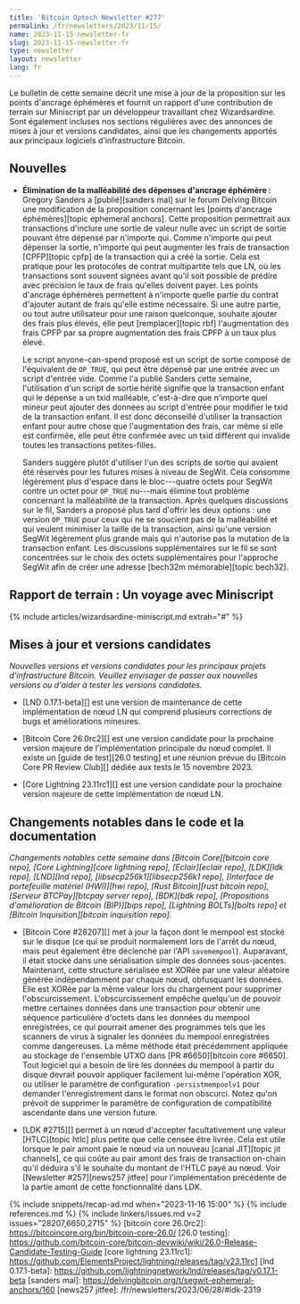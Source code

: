```yaml
---
title: 'Bitcoin Optech Newsletter #277'
permalink: /fr/newsletters/2023/11/15/
name: 2023-11-15-newsletter-fr
slug: 2023-11-15-newsletter-fr
type: newsletter
layout: newsletter
lang: fr
---
```

Le bulletin de cette semaine décrit une mise à jour de la proposition sur les points d'ancrage éphémères et fournit un rapport
d'une contribution de terrain sur Miniscript par un développeur travaillant chez Wizardsardine. Sont également incluses nos sections
régulières avec des annonces de mises à jour et versions candidates, ainsi que les changements apportés aux principaux logiciels
d'infrastructure Bitcoin.

## Nouvelles

- **Élimination de la malléabilité des dépenses d'ancrage éphémère :** Gregory Sanders a [publié][sanders mal] sur le forum Delving
  Bitcoin une modification de la proposition concernant les [points d'ancrage éphémères][topic ephemeral anchors]. Cette proposition
  permettrait aux transactions d'inclure une sortie de valeur nulle avec un script de sortie pouvant être dépensé par n'importe qui.
  Comme n'importe qui peut dépenser la sortie, n'importe qui peut augmenter les frais de transaction [CPFP][topic cpfp] de la transaction
  qui a créé la sortie. Cela est pratique pour les protocoles de contrat multipartite tels que LN, où les transactions sont souvent
  signées avant qu'il soit possible de prédire avec précision le taux de frais qu'elles doivent payer. Les points d'ancrage éphémères
  permettent à n'importe quelle partie du contrat d'ajouter autant de frais qu'elle estime nécessaire. Si une autre partie, ou tout autre
  utilisateur pour une raison quelconque, souhaite ajouter des frais plus élevés, elle peut [remplacer][topic rbf] l'augmentation des
  frais CPFP par sa propre augmentation des frais CPFP à un taux plus élevé.

    Le script anyone-can-spend proposé est un script de sortie composé de l'équivalent
    de `OP_TRUE`, qui peut être dépensé par une entrée avec un script d'entrée vide. Comme l'a publié Sanders cette semaine, l'utilisation
    d'un script de sortie hérité signifie que la transaction enfant qui le dépense a un txid malléable, c'est-à-dire que n'importe quel
    mineur peut ajouter des données au script d'entrée pour modifier le txid de la transaction enfant. Il est donc déconseillé
    d'utiliser la transaction enfant pour autre chose que l'augmentation des frais, car même si elle est confirmée, elle peut être
    confirmée avec un txid différent qui invalide toutes les transactions petites-filles.

    Sanders suggère plutôt d'utiliser l'un des scripts de sortie qui avaient été réservés pour les futures mises à niveau de SegWit.
    Cela consomme légèrement plus d'espace dans le bloc---quatre octets pour SegWit contre un octet pour `OP_TRUE` nu---mais élimine tout
    problème concernant la malléabilité de la transaction. Après quelques discussions sur le fil, Sanders a proposé plus tard
    d'offrir les deux options : une version `OP_TRUE` pour ceux qui ne se soucient pas de la malléabilité et qui veulent minimiser la
    taille de la transaction, ainsi qu'une version SegWit légèrement plus grande mais qui n'autorise pas la mutation de la transaction
    enfant. Les discussions supplémentaires sur le fil se sont concentrées sur le choix des octets supplémentaires pour l'approche SegWit
    afin de créer une adresse [bech32m mémorable][topic bech32].

## Rapport de terrain : Un voyage avec Miniscript

{% include articles/wizardsardine-miniscript.md extrah="#" %}

## Mises à jour et versions candidates

*Nouvelles versions et versions candidates pour les principaux projets
d'infrastructure Bitcoin. Veuillez envisager de passer aux nouvelles
versions ou d'aider à tester les versions candidates.*

- [LND 0.17.1-beta][] est une version de maintenance de cette implémentation de nœud LN qui comprend plusieurs corrections de bugs et
  améliorations mineures.

- [Bitcoin Core 26.0rc2][] est une version candidate pour la prochaine version majeure de l'implémentation principale du nœud complet.
  Il existe un [guide de test][26.0 testing] et une réunion prévue du [Bitcoin Core PR Review Club][] dédiée aux tests le 15 novembre 2023.

- [Core Lightning 23.11rc1][] est une version candidate pour la prochaine version majeure de cette implémentation de nœud LN.

## Changements notables dans le code et la documentation

*Changements notables cette semaine dans [Bitcoin Core][bitcoin core repo], [Core Lightning][core lightning repo], [Eclair][eclair repo],
[LDK][ldk repo], [LND][lnd repo], [libsecp256k1][libsecp256k1 repo], [Interface de portefeuille matériel (HWI)][hwi repo],
[Rust Bitcoin][rust bitcoin repo], [Serveur BTCPay][btcpay server repo], [BDK][bdk repo], [Propositions d'amélioration de Bitcoin
(BIP)][bips repo], [Lightning BOLTs][bolts repo] et [Bitcoin Inquisition][bitcoin inquisition repo].*

- [Bitcoin Core #28207][] met à jour la façon dont le mempool est stocké sur le disque (ce qui se produit normalement lors de l'arrêt du
  nœud, mais peut également être déclenché par l'API `savemempool`). Auparavant, il était stocké dans une sérialisation simple des données
  sous-jacentes. Maintenant, cette structure sérialisée est XORée par une valeur aléatoire générée indépendamment par chaque nœud,
  obfusquant les données. Elle est XORée par la même valeur lors du chargement pour supprimer l'obscurcissement. L'obscurcissement empêche
  quelqu'un de pouvoir mettre certaines données dans une transaction pour obtenir une séquence particulière d'octets dans les données
  du mempool enregistrées, ce qui pourrait amener des programmes tels que les scanners de virus à signaler les données du mempool
  enregistrées comme dangereuses. La même méthode était précédemment appliquée au stockage de l'ensemble UTXO dans
  [PR #6650][bitcoin core #6650]. Tout logiciel qui a besoin de lire les données du mempool à partir du disque devrait pouvoir appliquer
  facilement lui-même l'opération XOR, ou utiliser le paramètre de configuration `-persistmempoolv1` pour demander l'enregistrement dans
  le format non obscurci. Notez qu'on prévoit de supprimer le paramètre de configuration de compatibilité ascendante dans une version
  future.

- [LDK #2715][] permet à un nœud d'accepter facultativement une valeur [HTLC][topic htlc] plus petite que celle censée être livrée.
  Cela est utile lorsque le pair amont paie le nœud via un nouveau [canal JIT][topic jit channels], ce qui coûte au pair amont des
  frais de transaction on-chain qu'il déduira s'il le souhaite du montant de l'HTLC payé au nœud. Voir [Newsletter #257][news257 jitfee] pour
  l'implémentation précédente de la partie amont de cette fonctionnalité dans LDK.

{% include snippets/recap-ad.md when="2023-11-16 15:00" %}
{% include references.md %}
{% include linkers/issues.md v=2 issues="28207,6650,2715" %}
[bitcoin core 26.0rc2]: https://bitcoincore.org/bin/bitcoin-core-26.0/
[26.0 testing]: https://github.com/bitcoin-core/bitcoin-devwiki/wiki/26.0-Release-Candidate-Testing-Guide
[core lightning 23.11rc1]: https://github.com/ElementsProject/lightning/releases/tag/v23.11rc1
[lnd 0.17.1-beta]: https://github.com/lightningnetwork/lnd/releases/tag/v0.17.1-beta
[sanders mal]: https://delvingbitcoin.org/t/segwit-ephemeral-anchors/160
[news257 jitfee]: /fr/newsletters/2023/06/28/#ldk-2319
